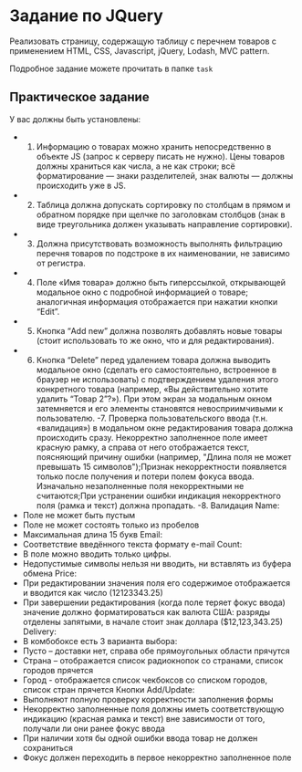 # Задание по JQuery

Реализовать страницу, содержащую таблицу с перечнем товаров с применением HTML, CSS, Javascript, jQuery, Lodash, MVC pattern.

Подробное задание можете прочитать в папке `task`

## Практическое задание

У вас должны быть установлены:

- 1. Информацию о товарах можно хранить непосредственно в объекте JS (запрос к серверу писать не нужно). Цены товаров должны храниться как числа, а не как строки; всё форматирование — знаки разделителей, знак валюты — должны происходить уже в JS.
- 2. Таблица должна допускать сортировку по столбцам в прямом и обратном порядке при щелчке по заголовкам столбцов (знак в виде треугольника должен указывать направление сортировки).
- 3. Должна присутствовать возможность выполнять фильтрацию перечня товаров по подстроке в их наименовании, не зависимо от регистра.
- 4. Поле «Имя товара» должно быть гиперссылкой, открывающей модальное окно с подробной информацией о товаре; аналогичная информация отображается при нажатии кнопки “Edit”.
- 5. Кнопка “Add new” должна позволять добавлять новые товары (стоит использовать то же окно, что и для редактирования).
- 6. Кнопка “Delete” перед удалением товара должна выводить модальное окно (сделать его самостоятельно, встроенное в браузер не использовать) с подтверждением удаления этого конкретного товара (например, «Вы действительно хотите удалить “Товар 2”?»). При этом экран за модальным окном затемняется и его элементы становятся невосприимчивыми к пользователю.
-7. Проверка пользовательского ввода (т.н. «валидация») в модальном окне редактирования товара должна происходить сразу.
Некорректно заполненное поле имеет красную рамку, а справа от него отображается текст, поясняющий причину ошибки (например, "Длина поля не может превышать 15 символов");Признак некорректности появляется только после получения и потери полем фокуса ввода. Изначально незаполненные поля некорректными не считаются;При устранении ошибки индикация некорректного поля (рамка и текст) должна пропадать.
-8. Валидация
Name:
-	Поле не может быть пустым
-	Поле не может состоять только из пробелов
-	Максимальная длина 15 букв
Email:
-	Соответствие введённого текста формату e-mail
Count:
-	В поле можно вводить только цифры.
-	Недопустимые символы нельзя ни вводить, ни вставлять из буфера обмена
Price:
-	При редактировании значения поля его содержимое отображается и вводится как число (12123343.25)
-	При завершении редактирования (когда поле теряет фокус ввода) значение должно форматироваться как валюта США: разряды отделены запятыми, в начале стоит знак доллара ($12,123,343.25)
Delivery:
-	В комбобоксе есть 3 варианта выбора:
-	Пусто – доставки нет, справа обе прямоугольных области прячутся
-	Страна – отображается список радиокнопок со странами, список городов прячется
-	Город - отображается список чекбоксов со списком городов, список стран прячется
Кнопки Add/Update:
-	Выполняют полную проверку корректности заполнения формы
-	Некорректно заполненные поля должны иметь соответствующую индикацию (красная рамка и текст) вне зависимости от того, получали ли они ранее фокус ввода
-	При наличии хотя бы одной ошибки ввода товар не должен сохраниться
-	Фокус должен переходить в первое некорректно заполненное поле




